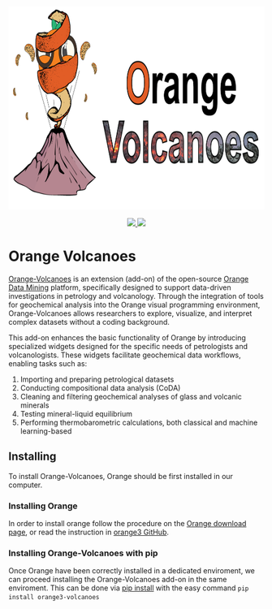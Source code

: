<p align="center">
    <a href="https://orange3-volcanoes.readthedocs.io/en/latest/index.html">
    <img src="https://raw.githubusercontent.com/AIVolcanoLab/orange3-volcanoes/refs/heads/main/docs/images/Titolo-DOC.png" alt="Orange Volcanoes" height="400">
    </a>
</p>

<p align="center">
    <a href="https://pypi.org/project/orange3-volcanoes/" alt="Latest release">
        <img src="https://img.shields.io/badge/downolad_OV-v1.0.3-orange" />
    </a>
    <a href="https://orange3-volcanoes.readthedocs.io/en/latest/index.html" alt="Documentation">
        <img src="https://img.shields.io/badge/Orange_Volcanoes-Documentation-red">
    </a>
</p>

# Orange Volcanoes
[Orange-Volcanoes] is an extension (add-on) of the open-source [Orange Data Mining] platform, specifically designed to support data-driven investigations in petrology and volcanology.
Through the integration of tools for geochemical analysis into the Orange visual programming environment, Orange-Volcanoes allows researchers to explore, visualize, and interpret complex datasets without a coding background.

[Orange-Volcanoes]: https://orange3-volcanoes.readthedocs.io/en/latest/
[Orange Data Mining]: https://orangedatamining.com/

This add-on enhances the basic functionality of Orange by introducing specialized widgets designed for the specific needs of petrologists and volcanologists. These widgets facilitate geochemical data workflows, enabling tasks such as:

<ol>
     <li> Importing and preparing petrological datasets</li>
     <li> Conducting compositional data analysis (CoDA)</li>
     <li> Cleaning and filtering geochemical analyses of glass and volcanic minerals</li>
     <li> Testing mineral-liquid equilibrium</li>
     <li> Performing thermobarometric calculations, both classical and machine learning-based</li>
</ol>

## Installing

To install Orange-Volcanoes, Orange should be first installed in our computer.

### Installing Orange

In order to install orange follow the procedure on the [Orange download page], or read the instruction in [orange3 GitHub].

[Orange download page]: https://orangedatamining.com/download/
[orange3 GitHub]: https://github.com/biolab/orange3/blob/master/README.md

### Installing Orange-Volcanoes with pip

Once Orange have been correctly installed in a dedicated enviroment, we can proceed installing the Orange-Volcanoes add-on in the same enviroment.
This can be done via [pip install] with the easy command `pip install orange3-volcanoes`

[pip install]: https://pypi.org/project/orange3-volcanoes/






